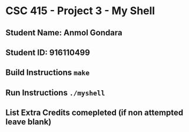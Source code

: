 # CSC 415 - Project 3 - My Shell

## Student Name: Anmol Gondara

## Student ID: 916110499

## Build Instructions ```make```

## Run Instructions ```./myshell```

## List Extra Credits comepleted (if non attempted leave blank)
